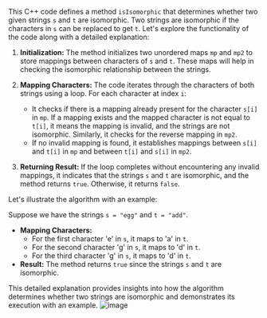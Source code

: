 This C++ code defines a method `isIsomorphic` that determines whether two given strings `s` and `t` are isomorphic. Two strings are isomorphic if the characters in `s` can be replaced to get `t`. Let's explore the functionality of the code along with a detailed explanation:

1. **Initialization:** The method initializes two unordered maps `mp` and `mp2` to store mappings between characters of `s` and `t`. These maps will help in checking the isomorphic relationship between the strings.

2. **Mapping Characters:** The code iterates through the characters of both strings using a loop. For each character at index `i`:
    - It checks if there is a mapping already present for the character `s[i]` in `mp`. If a mapping exists and the mapped character is not equal to `t[i]`, it means the mapping is invalid, and the strings are not isomorphic. Similarly, it checks for the reverse mapping in `mp2`.
    - If no invalid mapping is found, it establishes mappings between `s[i]` and `t[i]` in `mp` and between `t[i]` and `s[i]` in `mp2`.

3. **Returning Result:** If the loop completes without encountering any invalid mappings, it indicates that the strings `s` and `t` are isomorphic, and the method returns `true`. Otherwise, it returns `false`.

Let's illustrate the algorithm with an example:

Suppose we have the strings `s = "egg"` and `t = "add"`.

- **Mapping Characters:**
    - For the first character 'e' in `s`, it maps to 'a' in `t`.
    - For the second character 'g' in `s`, it maps to 'd' in `t`.
    - For the third character 'g' in `s`, it maps to 'd' in `t`.
- **Result:** The method returns `true` since the strings `s` and `t` are isomorphic.

This detailed explanation provides insights into how the algorithm determines whether two strings are isomorphic and demonstrates its execution with an example.
![image](https://github.com/dhruvabhat24/Leetcode-2024/assets/122305929/f86e7fc1-7b51-4aea-9681-0569e1fc75fb)
